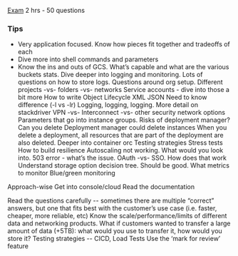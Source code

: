 [Exam](https://cloud.google.com/certification/cloud-architect) 2 hrs - 50 questions

### Tips
- Very application focused. Know how pieces fit together and tradeoffs of each
- Dive more into shell commands and parameters
- Know the ins and outs of GCS. What’s capable and what are the various buckets stats.
Dive deeper into logging and monitoring. Lots of questions on how to store logs.
Questions around org setup. Different projects -vs- folders -vs- networks
Service accounts - dive into those a bit more
How to write Object Lifecycle
XML
JSON
Need to know difference (-l vs -lr)
Logging, logging, logging. More detail on stackdriver
VPN -vs- Interconnect -vs- other security network options
Parameters that go into instance groups.
Risks of deployment manager? Can you delete
Deployment manager could delete instances
When you delete a deployment, all resources that are part of the deployment are also deleted.
Deeper into container orc
Testing strategies
Stress tests
How to build resilience 
Autoscaling not working. What would you look into. 503 error - what’s the issue.
OAuth -vs- SSO. How does that work
Understand storage option decision tree. Should be good.
What metrics to monitor
Blue/green monitoring

Approach-wise
Get into console/cloud
Read the documentation

Read the questions carefully -- sometimes there are multiple “correct” answers, but one that fits best with the customer’s use case (i.e. faster, cheaper, more reliable, etc)
Know the scale/performance/limits of different data and networking products. What if customers wanted to transfer a large amount of data (+5TB): what would you use to transfer it, how would you store it?
Testing strategies -- CICD, Load Tests
Use the ‘mark for review’ feature
